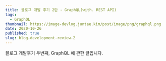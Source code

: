 ```yaml
---
title: 블로그 개발 후기 2탄 - GraphQL(with. REST API)
tags:
  - GraphQL
thumbnail: https://image-devlog.juntae.kim/post/image/png/graphql.png
date: 2020-10-26
published: true
slug: blog-development-review-2
---
```


블로그 개발후기 두번째, GraphQL 에 관한 글입니다.
